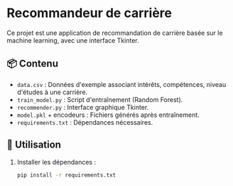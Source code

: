 # Recommandeur de carrière

Ce projet est une application de recommandation de carrière basée sur le machine learning, avec une interface Tkinter.

## 📦 Contenu

- `data.csv` : Données d'exemple associant intérêts, compétences, niveau d'études à une carrière.
- `train_model.py` : Script d'entraînement (Random Forest).
- `recommender.py` : Interface graphique Tkinter.
- `model.pkl` + encodeurs : Fichiers générés après entraînement.
- `requirements.txt` : Dépendances nécessaires.

## 🚀 Utilisation

1. Installer les dépendances :
   ```bash
   pip install -r requirements.txt
